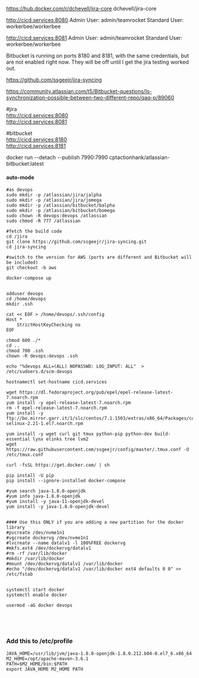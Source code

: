 
https://hub.docker.com/r/dchevell/jira-core
dchevell/jira-core

http://cicd.services:8080
Admin User: admin/teamrocket
Standard User: workerbee/workerbee

http://cicd.services:8081
Admin User: admin/teamrocket
Standard User: workerbee/workerbee

Bitbucket is running on ports 8180 and 8181, with the same credentials, but are not enabled right now. They will be off until I get the jira testing worked out. 


https://github.com/ssgeejr/jira-syncing




https://community.atlassian.com/t5/Bitbucket-questions/Is-synchronization-possible-between-two-different-repo/qaq-p/89060

#jira  
http://cicd.services:8080  
http://cicd.services:8081  
  
#bitbucket  
http://cicd.services:8180  
http://cicd.services:8181  



docker run --detach --publish 7990:7990 cptactionhank/atlassian-bitbucket:latest

#### auto-mode  
```
#as devops
sudo mkdir -p /atlassian/jira/jalpha
sudo mkdir -p /atlassian/jira/jomega
sudo mkdir -p /atlassian/bitbucket/balpha
sudo mkdir -p /atlassian/bitbucket/bomega
sudo chown -R devops:devops /atlassian
sudo chmod -R 777 /atlassian

#fetch the build code
cd /jira
git clone https://github.com/ssgeejr/jira-syncing.git
cd jira-syncing

#switch to the version for AWS (ports are different and Bitbucket will be included)
git checkout -b aws

docker-compose up


```

```
adduser devops
cd /home/devops
mkdir .ssh

cat << EOF > /home/devops/.ssh/config
Host *
    StrictHostKeyChecking no
EOF

chmod 600 ./*
cd ..
chmod 700 .ssh
chown -R devops:devops .ssh

echo "%devops ALL=(ALL) NOPASSWD: LOG_INPUT: ALL"  > /etc/sudoers.d/scm-devops

hostnamectl set-hostname cicd.services

wget https://dl.fedoraproject.org/pub/epel/epel-release-latest-7.noarch.rpm
yum install -y epel-release-latest-7.noarch.rpm
rm -f epel-release-latest-7.noarch.rpm
yum install -y ftp://bo.mirror.garr.it/1/slc/centos/7.1.1503/extras/x86_64/Packages/container-selinux-2.21-1.el7.noarch.rpm

yum install -y wget curl git tmux python-pip python-dev build-essential lynx elinks tree lvm2
wget https://raw.githubusercontent.com/ssgeejr/config/master/.tmux.conf -O /etc/tmux.conf

curl -fsSL https://get.docker.com/ | sh

pip install -U pip
pip install --ignore-installed docker-compose

#yum search java-1.8.0-openjdk
#yum info java-1.8.0-openjdk
#yum install -y java-11-openjdk-devel
yum install -y java-1.8.0-openjdk-devel


#### Use this ONLY if you are adding a new partition for the docker library
#pvcreate /dev/nvme1n1 
#vgcreate dockervg /dev/nvme1n1
#lvcreate --name datalv1 -l 100%FREE dockervg
#mkfs.ext4 /dev/dockervg/datalv1
#rm -rf /var/lib/docker
#mkdir /var/lib/docker
#mount /dev/dockervg/datalv1 /var/lib/docker
#echo "/dev/dockervg/datalv1 /var/lib/docker ext4 defaults 0 0" >> /etc/fstab


systemctl start docker
systemctl enable docker

usermod -aG docker devops





```

### Add this to /etc/profile
```
JAVA_HOME=/usr/lib/jvm/java-1.8.0-openjdk-1.8.0.212.b04-0.el7_6.x86_64
M2_HOME=/opt/apache-maven-3.6.1
PATH=$M2_HOME/bin:$PATH
export JAVA_HOME M2_HOME PATH

```

